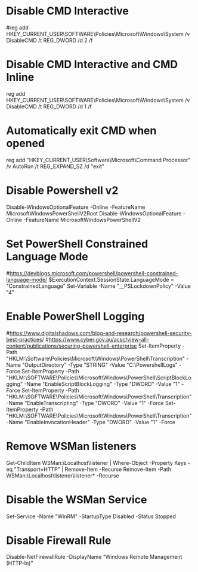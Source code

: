 # Disable CMD Interactive
#reg add HKEY_CURRENT_USER\SOFTWARE\Policies\Microsoft\Windows\System /v DisableCMD /t REG_DWORD /d 2 /f
# Disable CMD Interactive and CMD Inline 
reg add HKEY_CURRENT_USER\SOFTWARE\Policies\Microsoft\Windows\System /v DisableCMD /t REG_DWORD /d 1 /f

# Automatically exit CMD when opened
reg add "HKEY_CURRENT_USER\Software\Microsoft\Command Processor" /v AutoRun /t REG_EXPAND_SZ /d "exit"

# Disable Powershell v2
Disable-WindowsOptionalFeature -Online -FeatureName MicrosoftWindowsPowerShellV2Root
Disable-WindowsOptionalFeature -Online -FeatureName MicrosoftWindowsPowerShellV2

# Set PowerShell Constrained Language Mode
#https://devblogs.microsoft.com/powershell/powershell-constrained-language-mode/
$ExecutionContext.SessionState.LanguageMode = "ConstrainedLanguage"
Set-Variable -Name "__PSLockdownPolicy" -Value "4"

# Enable PowerShell Logging
#https://www.digitalshadows.com/blog-and-research/powershell-security-best-practices/
#https://www.cyber.gov.au/acsc/view-all-content/publications/securing-powershell-enterprise
Set-ItemProperty -Path "HKLM:\Software\Policies\Microsoft\Windows\PowerShell\Transcription" -Name "OutputDirectory" -Type "STRING" -Value "C:\PowershellLogs" -Force
Set-ItemProperty -Path "HKLM:\SOFTWARE\Policies\Microsoft\Windows\PowerShell\ScriptBlockLogging\" -Name "EnableScriptBlockLogging" -Type "DWORD" -Value "1" -Force
Set-ItemProperty -Path "HKLM:\SOFTWARE\Policies\Microsoft\Windows\PowerShell\Transcription\" -Name "EnableTranscripting" -Type "DWORD" -Value "1" -Force
Set-ItemProperty -Path "HKLM:\SOFTWARE\Policies\Microsoft\Windows\PowerShell\Transcription\" -Name "EnableInvocationHeader" -Type "DWORD" -Value "1" -Force

# Remove WSMan listeners
Get-ChildItem WSMan:\Localhost\listener | Where-Object -Property Keys -eq "Transport=HTTP" | Remove-Item -Recurse
Remove-Item -Path WSMan:\Localhost\listener\listener* -Recurse
# Disable the WSMan Service
Set-Service -Name "WinRM" -StartupType Disabled -Status Stopped
# Disable Firewall Rule
Disable-NetFirewallRule -DisplayName “Windows Remote Management (HTTP-In)”



